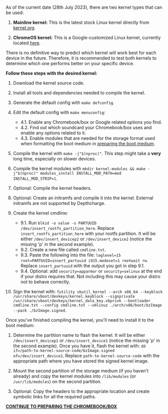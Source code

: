 As of the current date (28th July 2023), there are two kernel types that can be used:

1. **Mainline kernel:** This is the latest stock Linux kernel directly from [kernel.org](https://kernel.org).

2. **ChromeOS kernel:** This is a Google-customized Linux kernel, currently located [here](https://chromium.googlesource.com/chromiumos/third_party/kernel.git).

There is no definitive way to predict which kernel will work best for each device in the future. Therefore, it is recommended to test both kernels to determine which one performs better on your specific device.

**Follow these steps with the desired kernel:**

1. Download the kernel source code.

2. Install all tools and dependencies needed to compile the kernel.

3. Generate the default config with `make defconfig`.

4. Edit the default config with `make menuconfig`:
   - 4.1. Enable any Chromebook/box or Google related options you find.
   - 4.2. Find out which soundcard your Chromebook/box uses and enable any options related to it.
   - 4.3. Enable modules that are needed for the storage format used when formatting the boot medium in [preparing the boot medium](Preparing-the-boot-medium).

5. Compile the kernel with `make -j"$(nproc)"`. This step might take a **very** long time, especially on slower devices.

6. Compile the kernel modules with `mkdir kernel-modules && make -j"$(nproc)" modules_install INSTALL_MOD_PATH=mod INSTALL_MOD_STRIP=1`.

7. Optional: Compile the kernel headers.

8. Optional: Create an initramfs and compile it into the kernel. External initramfs are not supported by Depthcharge.

9. Create the kernel cmdline:
   - 9.1. Run `blkid -o value -s PARTUUID /dev/insert_rootfs_partition_here`. Replace `insert_rootfs_partition_here` with your rootfs partition. It will be either `/dev/insert_devicep2` or `/dev/insert_device2` (notice the missing 'p' in the second example).
   - 9.2. Create a new file called `cmdline.txt`.
   - 9.3. Paste the following into the file: `loglevel=15 root=PARTUUID=insert_partuuid i915.modeset=1 rootwait rw`. Replace `insert_partuuid` with the output you got in step 9.1.
   - 9.4. Optional: add `security=apparmor` or `security=selinux` at the end if your distro requires that. Not including this may cause your distro not to behave correctly.

10. Sign the kernel with: `futility vbutil_kernel --arch x86_64 --keyblock /usr/share/vboot/devkeys/kernel.keyblock --signprivate /usr/share/vboot/devkeys/kernel_data_key.vbprivk --bootloader cmdline.txt --config cmdline.txt --vmlinuz ./arch/x86/boot/bzImage --pack ./bzImage.signed`.

Once you've finished compiling the kernel, you'll need to install it to the boot medium:

1. Determine the partition name to flash the kernel. It will be either `/dev/insert_devicep1` or `/dev/insert_device1` (notice the missing 'p' in the second example). Once you have it, flash the kernel with: `dd if=/path-to-kernel-source-code/bzImage.signed of=/dev/insert_device1`. Replace `path-to-kernel-source-code` with the appropriate path where you have stored the signed kernel image.

2. Mount the second partition of the storage medium (if you haven't already) and copy the kernel modules into `/lib/modules` (or `/usr/lib/modules`) on the second partition.

3. Optional: Copy the headers to the appropriate location and create symbolic links for all the required paths.

**[CONTINUE TO PREPARING THE CHROMEBOOK/BOX](Preparing-the-chromebook|box)**
